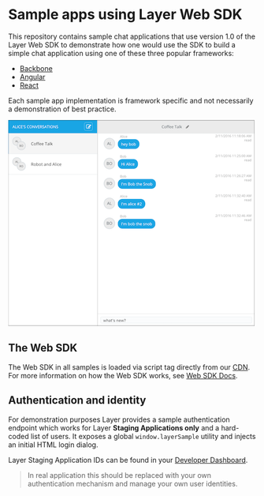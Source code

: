 # Sample apps using Layer Web SDK

This repository contains sample chat applications that use version 1.0 of the Layer Web SDK to demonstrate how one would use the SDK to build a simple chat application using one of these three popular frameworks:

 - [Backbone](./backbone)
 - [Angular](./angular)
 - [React](./react)

Each sample app implementation is framework specific and not necessarily a demonstration of best practice.

![Screenshot](sample-screenshot.png)

## The Web SDK

The Web SDK in all samples is loaded via script tag directly from our [CDN](https://cdn.layer.com/sdk/1.0/layer-websdk.js). For more information on how the Web SDK works, see [Web SDK Docs](https://developer.layer.com/docs/websdk).

## Authentication and identity

For demonstration purposes Layer provides a sample authentication endpoint which works for Layer **Staging Applications only** and a hard-coded list of users. It exposes a global `window.layerSample` utility and injects an initial HTML login dialog.

Layer Staging Application IDs can be found in your [Developer Dashboard](https://developer.layer.com/projects/keys).

> In real application this should be replaced with your own authentication mechanism and manage your own user identities.
